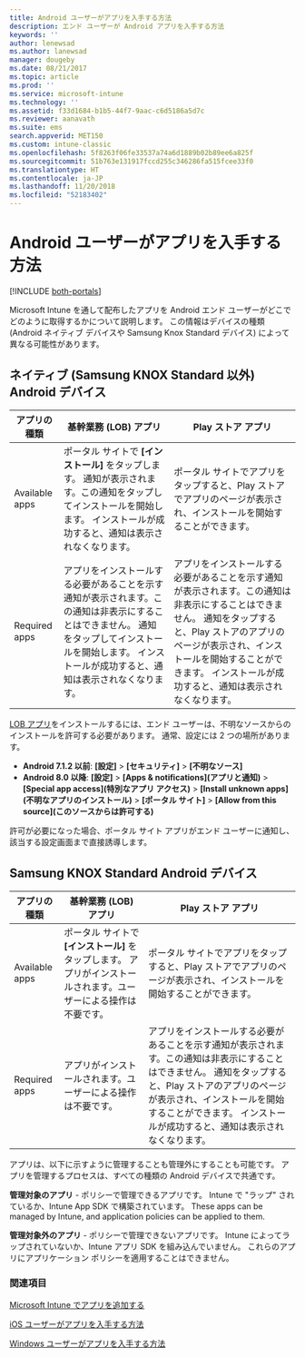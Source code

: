 ```yaml
---
title: Android ユーザーがアプリを入手する方法
description: エンド ユーザーが Android アプリを入手する方法
keywords: ''
author: lenewsad
ms.author: lanewsad
manager: dougeby
ms.date: 08/21/2017
ms.topic: article
ms.prod: ''
ms.service: microsoft-intune
ms.technology: ''
ms.assetid: f33d1684-b1b5-44f7-9aac-c6d5186a5d7c
ms.reviewer: aanavath
ms.suite: ems
search.appverid: MET150
ms.custom: intune-classic
ms.openlocfilehash: 5f8263f06fe33537a74a6d1889b02b89ee6a825f
ms.sourcegitcommit: 51b763e131917fccd255c346286fa515fcee33f0
ms.translationtype: HT
ms.contentlocale: ja-JP
ms.lasthandoff: 11/20/2018
ms.locfileid: "52183402"
---
```

# <a name="how-your-android-users-get-their-apps"></a>Android ユーザーがアプリを入手する方法

[!INCLUDE [both-portals](./includes/note-for-both-portals.md)]

Microsoft Intune を通して配布したアプリを Android エンド ユーザーがどこでどのように取得するかについて説明します。 この情報はデバイスの種類 (Android ネイティブ デバイスや Samsung Knox Standard デバイス) によって異なる可能性があります。

## <a name="native-non-samsung-knox-standard-android-devices"></a>ネイティブ (Samsung KNOX Standard 以外) Android デバイス

| アプリの種類 | 基幹業務 (LOB) アプリ | Play ストア アプリ  |
| ------------- |-------------| -----|
| Available apps      | ポータル サイトで **[インストール]** をタップします。 通知が表示されます。この通知をタップしてインストールを開始します。 インストールが成功すると、通知は表示されなくなります。 | ポータル サイトでアプリをタップすると、Play ストアでアプリのページが表示され、インストールを開始することができます。|
| Required apps      | アプリをインストールする必要があることを示す通知が表示されます。この通知は非表示にすることはできません。 通知をタップしてインストールを開始します。 インストールが成功すると、通知は表示されなくなります。    | アプリをインストールする必要があることを示す通知が表示されます。この通知は非表示にすることはできません。 通知をタップすると、Play ストアのアプリのページが表示され、インストールを開始することができます。 インストールが成功すると、通知は表示されなくなります。 |

[LOB アプリ](lob-apps-android.md)をインストールするには、エンド ユーザーは、不明なソースからのインストールを許可する必要があります。 通常、設定には 2 つの場所があります。

* **Android 7.1.2 以前**: **[設定]** > **[セキュリティ]** > **[不明なソース]**
* **Android 8.0 以降**: **[設定]** > **[Apps & notifications]\(アプリと通知\)** > **[Special app access]\(特別なアプリ アクセス\)** > **[Install unknown apps]\(不明なアプリのインストール\)** > **[ポータル サイト]** > **[Allow from this source]\(このソースからは許可する\)**

許可が必要になった場合、ポータル サイト アプリがエンド ユーザーに通知し、該当する設定画面まで直接誘導します。 


## <a name="samsung-knox-standard-android-devices"></a>Samsung KNOX Standard Android デバイス

| アプリの種類 | 基幹業務 (LOB) アプリ | Play ストア アプリ  |
| ------------- |-------------| -----|
| Available apps      | ポータル サイトで **[インストール]** をタップします。 アプリがインストールされます。ユーザーによる操作は不要です。 | ポータル サイトでアプリをタップすると、Play ストアでアプリのページが表示され、インストールを開始することができます。|
| Required apps      | アプリがインストールされます。ユーザーによる操作は不要です。    | アプリをインストールする必要があることを示す通知が表示されます。この通知は非表示にすることはできません。 通知をタップすると、Play ストアのアプリのページが表示され、インストールを開始することができます。 インストールが成功すると、通知は表示されなくなります。 |

アプリは、以下に示すように管理することも管理外にすることも可能です。 アプリを管理するプロセスは、すべての種類の Android デバイスで共通です。

**管理対象のアプリ** - ポリシーで管理できるアプリです。 Intune で "ラップ" されているか、Intune App SDK で構築されています。 These apps can be managed by Intune, and application policies can be applied to them.

**管理対象外のアプリ** - ポリシーで管理できないアプリです。 Intune によってラップされていないか、Intune アプリ SDK を組み込んでいません。 これらのアプリにアプリケーション ポリシーを適用することはできません。

### <a name="see-also"></a>関連項目
[Microsoft Intune でアプリを追加する](apps-add.md)

[iOS ユーザーがアプリを入手する方法](end-user-apps-ios.md)

[Windows ユーザーがアプリを入手する方法](end-user-apps-windows.md)
